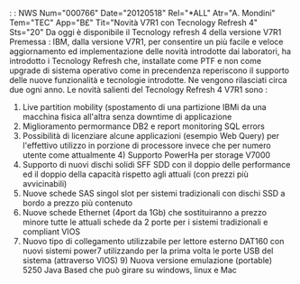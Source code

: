  :  : NWS Num="000766" Date="20120518" Rel="\*ALL" Atr="A. Mondini" Tem="TEC" App="B£" Tit="Novità V7R1 con Tecnology Refresh 4" Sts="20"
Da oggi è disponibile il Tecnology refresh 4 della versione V7R1
Premessa :  IBM, dalla versione V7R1, per consentire un più facile e veloce aggiornamento ed implementazione delle novità introdotte dai laboratori, ha introdotto i Tecnology Refresh che, installate come PTF e non come upgrade di sistema operativo come in precendenza reperiscono il supporto delle nuove funzionalità e tecnologie introdotte.
Ne vengono rilasciati circa due ogni anno.
Le novità salienti del Tecnology Refresh 4 V7R1 sono : 
1) Live partition mobility (spostamento di una partizione IBMi da una macchina fisica all'altra
   senza downtime di applicazione
2) Miglioramento permormance DB2 e report monitoring SQL errors
3) Possibilità di licenziare alcune applicazioni (esempio Web Query) per l'effettivo utilizzo
   in porzione di processore invece che per numero utente come attualmente 4) Supporto PowerHa per storage V7000
5) Supporto di nuovi dischi solidi SFF SDD con il doppio delle performance ed il doppio della
   capacità rispetto agli attuali (con prezzi più avvicinabili)
6) Nuove schede SAS singol slot per sistemi tradizionali con dischi SSD a bordo a prezzo più
   contenuto
7) Nuove schede Ethernet (4port da 1Gb) che sostituiranno a prezzo minore tutte le attuali schede
   da 2 porte per i sistemi tradizionali e compliant VIOS
8) Nuovo tipo di collegamento utilizzabile per lettore esterno DAT160 con nuovi sistemi power7
   utilizzando per la prima volta le porte USB del sistema (attraverso VIOS) 9) Nuova versione emulazione (portable) 5250 Java Based che può girare su windows, linux e Mac
